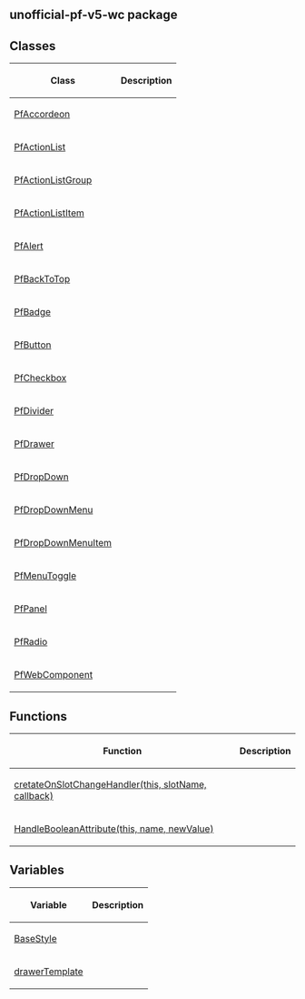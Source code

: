 ## unofficial-pf-v5-wc package

## Classes

<table><thead><tr><th>

Class


</th><th>

Description


</th></tr></thead>
<tbody><tr><td>

[PfAccordeon](./pfaccordeon)


</td><td>


</td></tr>
<tr><td>

[PfActionList](./pfactionlist)


</td><td>


</td></tr>
<tr><td>

[PfActionListGroup](./pfactionlistgroup)


</td><td>


</td></tr>
<tr><td>

[PfActionListItem](./pfactionlistitem)


</td><td>


</td></tr>
<tr><td>

[PfAlert](./pfalert)


</td><td>


</td></tr>
<tr><td>

[PfBackToTop](./pfbacktotop)


</td><td>


</td></tr>
<tr><td>

[PfBadge](./pfbadge)


</td><td>


</td></tr>
<tr><td>

[PfButton](./pfbutton)


</td><td>


</td></tr>
<tr><td>

[PfCheckbox](./pfcheckbox)


</td><td>


</td></tr>
<tr><td>

[PfDivider](./pfdivider)


</td><td>


</td></tr>
<tr><td>

[PfDrawer](./pfdrawer)


</td><td>


</td></tr>
<tr><td>

[PfDropDown](./pfdropdown)


</td><td>


</td></tr>
<tr><td>

[PfDropDownMenu](./pfdropdownmenu)


</td><td>


</td></tr>
<tr><td>

[PfDropDownMenuItem](./pfdropdownmenuitem)


</td><td>


</td></tr>
<tr><td>

[PfMenuToggle](./pfmenutoggle)


</td><td>


</td></tr>
<tr><td>

[PfPanel](./pfpanel)


</td><td>


</td></tr>
<tr><td>

[PfRadio](./pfradio)


</td><td>


</td></tr>
<tr><td>

[PfWebComponent](./pfwebcomponent)


</td><td>


</td></tr>
</tbody></table>

## Functions

<table><thead><tr><th>

Function


</th><th>

Description


</th></tr></thead>
<tbody><tr><td>

[cretateOnSlotChangeHandler(this, slotName, callback)](./cretateonslotchangehandler)


</td><td>


</td></tr>
<tr><td>

[HandleBooleanAttribute(this, name, newValue)](./handlebooleanattribute)


</td><td>


</td></tr>
</tbody></table>

## Variables

<table><thead><tr><th>

Variable


</th><th>

Description


</th></tr></thead>
<tbody><tr><td>

[BaseStyle](./basestyle)


</td><td>


</td></tr>
<tr><td>

[drawerTemplate](./drawertemplate)


</td><td>


</td></tr>
</tbody></table>
